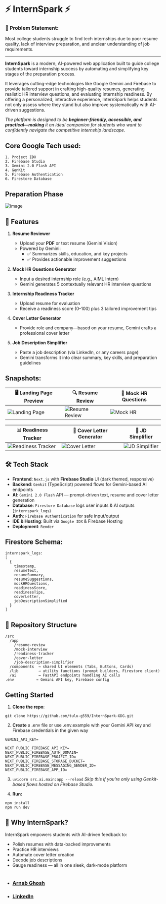 ⚡ InternSpark ⚡
===============
### 🎯 **Problem Statement:**
Most college students struggle to find tech internships due to poor resume quality, lack of interview preparation, and unclear understanding of job requirements.

-----
**InternSpark** is a modern, AI-powered web application built to guide college students toward internship success by automating and simplifying key stages of the preparation process.

It leverages cutting-edge technologies like Google Gemini and Firebase to provide tailored support in crafting high-quality resumes, generating realistic HR interview questions, and evaluating internship readiness. By offering a personalized, interactive experience, InternSpark helps students not only assess where they stand but also improve systematically with AI-driven suggestions. 

_The platform is designed to be **beginner-friendly, accessible, and practical—making** it an ideal companion for students who want to confidently navigate the competitive internship landscape_.


Core Google Tech used:
------------
```
1. Project IDX 
2. Firebase Studio
3. Gemini 2.0 Flash API
4. GenKit
5. Firebase Authentication
6. Firestore Database
```

Preparation Phase
----------
![image](https://github.com/user-attachments/assets/3f3edd51-caa6-4be8-bbaf-faf3685f2a9b)


🚀 Features
-----------

1.  **Resume Reviewer**
    
    *   Upload your **PDF** or text resume (Gemini Vision)
    *   Powered by Gemini:
        *   ✅ Summarizes skills, education, and key projects
        *   ✅ Provides actionable improvement suggestions
            
2.  **Mock HR Questions Generator**
    *   Input a desired internship role (e.g., AIML Intern)
    *   Gemini generates 5 contextually relevant HR interview questions
        
3.  **Internship Readiness Tracker**
    
    *   Upload resume for evaluation    
    *   Receive a readiness score (0–100) plus 3 tailored improvement tips
        
4.  **Cover Letter Generator**
    
    *   Provide role and company—based on your resume, Gemini crafts a professional cover letter
        
5.  **Job Description Simplifier**
    
    *   Paste a job description (via LinkedIn, or any careers page)
    *   Gemini transforms it into clear summary, key skills, and preparation guidelines
        
Snapshots:
----------

| 🖥️ Landing Page Preview                                                                 | 🔍 Resume Review                                                                 | 🎤 Mock HR Questions                                                                   |
|------------------------------------------------------------------------------------------|----------------------------------------------------------------------------------|----------------------------------------------------------------------------------------|
| ![Landing Page](https://github.com/user-attachments/assets/ae9189b6-e3c0-4298-b8c0-05526ea2cc5d) | ![Resume Review](https://github.com/user-attachments/assets/42776235-d7f6-4bba-b950-6295a11e872c) | ![Mock HR](https://github.com/user-attachments/assets/8c23f004-96ec-4708-ae8b-ea04779a32fd) |

| 📊 Readiness Tracker                                                                   | 📝 Cover Letter Generator                                                             | 📄 JD Simplifier                                                                       |
|----------------------------------------------------------------------------------------|---------------------------------------------------------------------------------------|----------------------------------------------------------------------------------------|
| ![Readiness Tracker](https://github.com/user-attachments/assets/7e263c18-e226-4f76-9097-2216027fb8fb) | ![Cover Letter](https://github.com/user-attachments/assets/d7e3410a-4220-4cd0-b9ec-8b186bc63b5d) | ![JD Simplifier](https://github.com/user-attachments/assets/90c9a7e6-1626-452a-915f-9a5ba0dc1b92) |






🛠️ Tech Stack
--------------
* **Frontend**: `Next.js` with **Firebase Studio** UI (dark themed, responsive)
* **Backend**: `Genkit` (TypeScript) powered flows for Gemini-based AI endpoints
* **AI**: `Gemini 2.0 Flash` API — prompt-driven text, resume and cover letter generation
* **Database**: `Firestore Database` logs user inputs & AI outputs (`internspark_logs`)
* **Auth**: `Firebase Authentication` for safe input/output
* **IDE & Hosting**: Built via `Google IDX` & Firebase Hosting
* **Deployment**: `Render`


Firestore Schema:
----------------
```
internspark_logs:
[
  {
    timestamp,
    resumeText,
    resumeSummary,
    resumeSuggestions,
    mockHRQuestions,
    readinessScore,
    readinessTips,
    coverLetter,
    jobDescriptionSimplified
  }
]
```

📁 Repository Structure
-------------
```
/src
  /app
    /resume-review
    /mock-interview
    /readiness-tracker
    /cover-letter
    /job-description-simplifier
  /components  → shared UI elements (Tabs, Buttons, Cards)
  /lib         → utility functions (prompt builders, Firestore client)
  /ai          → FastAPI endpoints handling AI calls
.env          → Gemini API key, Firebase config
```

Getting Started
---------------

1.  **Clone the repo**: 
```
git clone https://github.com/tulu-g559/InternSpark-GDG.git

```
    
2.  **Create** a .env file or use .env.example with your Gemini API key and Firebase credentials in the given way
```
GEMINI_API_KEY=

NEXT_PUBLIC_FIREBASE_API_KEY=
NEXT_PUBLIC_FIREBASE_AUTH_DOMAIN=
NEXT_PUBLIC_FIREBASE_PROJECT_ID=
NEXT_PUBLIC_FIREBASE_STORAGE_BUCKET=
NEXT_PUBLIC_FIREBASE_MESSAGING_SENDER_ID=
NEXT_PUBLIC_FIREBASE_APP_ID=
```
    
3.  `uvicorn src.ai.main:app --reload`
_Skip this if you're only using Genkit-based flows hosted on Firebase Studio._
    
4.  **Run:**
```
npm install
npm run dev
```
        

🌟 Why InternSpark?
-------------------

InternSpark empowers students with AI-driven feedback to:

*   Polish resumes with data-backed improvements
*   Practice HR interviews
*   Automate cover letter creation
*   Decode job descriptions
*   Gauge readiness — all in one sleek, dark-mode platform

#

* ### [**Arnab Ghosh**](https://github.com/tulu-g559)
* ### [**LinkedIn**](https://linkedin.com/in/tulug559)
